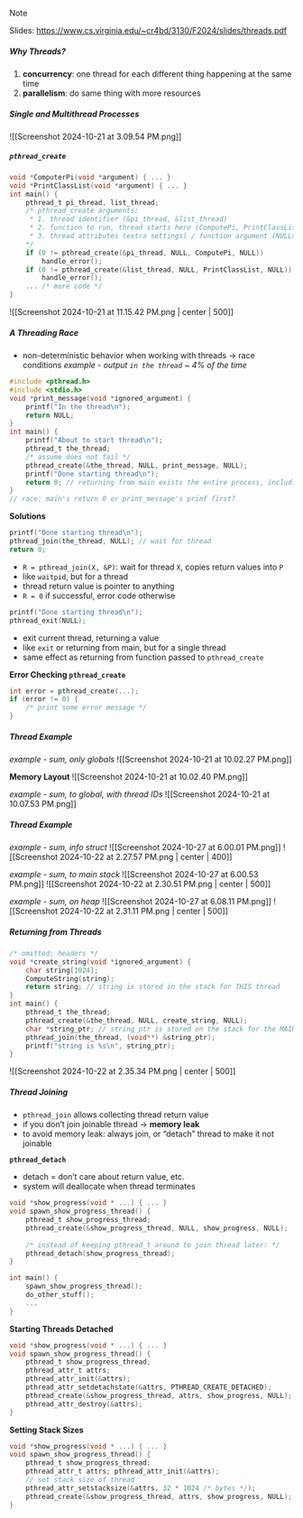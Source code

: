 > [!note]
> Slides: https://www.cs.virginia.edu/~cr4bd/3130/F2024/slides/threads.pdf
##### Why Threads?
1. **concurrency**: one thread for each different thing happening at the same time
2. **parallelism**: do same thing with more resources
##### Single and Multithread Processes
![[Screenshot 2024-10-21 at 3.09.54 PM.png]]
##### `pthread_create`
```C
void *ComputerPi(void *argument) { ... }
void *PrintClassList(void *argument) { ... }
int main() {
	pthread_t pi_thread, list_thread;
	/* pthread_create arguments:
	 * 1. thread identifier (&pi_thread, &list_thread)
	 * 2. function to run, thread starts here (ComputePi, PrintClassList)
	 * 3. thread attributes (extra settings) / function argument (NULLs)
	*/
	if (0 != pthread_create(&pi_thread, NULL, ComputePi, NULL))
		handle_error();
	if (0 != pthread_create(&list_thread, NULL, PrintClassList, NULL))
		handle_error();
	... /* more code */
}
```

![[Screenshot 2024-10-21 at 11.15.42 PM.png | center | 500]]
##### A Threading Race
- non-deterministic behavior when working with threads → race conditions
*example - output `in the thread` ~ 4% of the time*
```C
#include <pthread.h>
#include <stdio.h>
void *print_message(void *ignored_argument) {
	printf("In the thread\n");
	return NULL;
}
int main() {
	printf("About to start thread\n");
	pthread_t the_thread;
	/* assume does not fail */
	pthread_create(&the_thread, NULL, print_message, NULL);
	printf("Done starting thread\n");
	return 0; // returning from main exists the entire process, including threads
}
// race: main's return 0 or print_message's prinf first?
```

**Solutions**
```C
printf("Done starting thread\n");
pthread_join(the_thread, NULL); // wait for thread
return 0;
```
- `R = pthread_join(X, &P)`: wait for thread `X`, copies return values into `P`
- like `waitpid`, but for a thread
- thread return value is pointer to anything
- `R = 0` if successful, error code otherwise

```C
printf("Done starting thread\n");
pthread_exit(NULL);
```
- exit current thread, returning a value
- like `exit` or returning from main, but for a single thread
- same effect as returning from function passed to `pthread_create`

**Error Checking `pthread_create`**
```C
int error = pthread_create(...);
if (error != 0) {
	/* print some error message */
}
```
##### Thread Example
*example - sum, only globals*
![[Screenshot 2024-10-21 at 10.02.27 PM.png]]

**Memory Layout**
![[Screenshot 2024-10-21 at 10.02.40 PM.png]]

*example - sum, to global, with thread IDs*
![[Screenshot 2024-10-21 at 10.07.53 PM.png]]
##### Thread Example
*example - sum, info struct*
![[Screenshot 2024-10-27 at 6.00.01 PM.png]]
![[Screenshot 2024-10-22 at 2.27.57 PM.png | center | 400]]

*example - sum, to main stack*
![[Screenshot 2024-10-27 at 6.00.53 PM.png]]
![[Screenshot 2024-10-22 at 2.30.51 PM.png | center | 500]]

*example - sum, on heap*
![[Screenshot 2024-10-27 at 6.08.11 PM.png]]
![[Screenshot 2024-10-22 at 2.31.11 PM.png | center | 500]]
##### Returning from Threads
```C
/* omitted: headers */
void *create_string(void *ignored_argument) {
	char string[1024];
	ComputeString(string); 
	return string; // string is stored in the stack for THIS thread
}
int main() {
	pthread_t the_thread; 
	pthread_create(&the_thread, NULL, create_string, NULL); 
	char *string_ptr; // string_ptr is stored on the stack for the MAIN thread
	pthread_join(the_thread, (void**) &string_ptr); 
	printf("string is %s\n", string_ptr);
}
```

![[Screenshot 2024-10-22 at 2.35.34 PM.png | center | 500]]
##### Thread Joining
- `pthread_join` allows collecting thread return value
- if you don’t join joinable thread → **memory leak**
- to avoid memory leak: always join, or “detach” thread to make it not joinable

**`pthread_detach`**
- detach = don’t care about return value, etc.
- system will deallocate when thread terminates
```C
void *show_progress(void * ...) { ... }
void spawn_show_progress_thread() {
	pthread_t show_progress_thread;
	pthread_create(&show_progress_thread, NULL, show_progress, NULL);
	
	/* instead of keeping pthread_t around to join thread later: */ 
	pthread_detach(show_progress_thread);
}

int main() {
	spawn_show_progress_thread();
	do_other_stuff();
	...
}
```

**Starting Threads Detached**
```C
void *show_progress(void * ...) { ... }
void spawn_show_progress_thread() {
	pthread_t show_progress_thread;
	pthread_attr_t attrs;
	pthread_attr_init(&attrs);
	pthread_attr_setdetachstate(&attrs, PTHREAD_CREATE_DETACHED);
	pthread_create(&show_progress_thread, attrs, show_progress, NULL); 
	pthread_attr_destroy(&attrs);
}
```

**Setting Stack Sizes**
```C
void *show_progress(void * ...) { ... }
void spawn_show_progress_thread() {
	pthread_t show_progress_thread;
	pthread_attr_t attrs; pthread_attr_init(&attrs); 
	// set stack size of thread
	pthread_attr_setstacksize(&attrs, 32 * 1024 /* bytes */); 
	pthread_create(&show_progress_thread, attrs, show_progress, NULL);
}
```